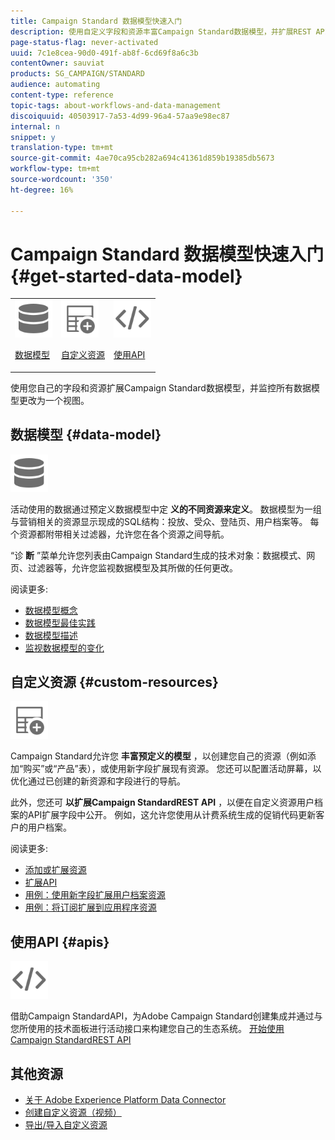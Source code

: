 ```yaml
---
title: Campaign Standard 数据模型快速入门
description: 使用自定义字段和资源丰富Campaign Standard数据模型，并扩展REST API以公开扩展字段。
page-status-flag: never-activated
uuid: 7c1e8cea-90d0-491f-ab8f-6cd69f8a6c3b
contentOwner: sauviat
products: SG_CAMPAIGN/STANDARD
audience: automating
content-type: reference
topic-tags: about-workflows-and-data-management
discoiquuid: 40503917-7a53-4d99-96a4-57aa9e98ec87
internal: n
snippet: y
translation-type: tm+mt
source-git-commit: 4ae70ca95cb282a694c41361d859b19385db5673
workflow-type: tm+mt
source-wordcount: '350'
ht-degree: 16%

---
```



# Campaign Standard 数据模型快速入门 {#get-started-data-model}

<table>
<tr>
<td><img src="assets/do-not-localize/icon_datamodel.svg" width="60px"><p><a href="#data-model">数据模型</a></p></td>
<td><img src="assets/do-not-localize/icon_custom.svg" width="60px"><p><a href="#custom-resources">自定义资源</a></p></td><td><img src="assets/do-not-localize/icon_api.svg" width="60px"><p><a href="#custom-resources">使用API</a></p></td></tr>
</table>

使用您自己的字段和资源扩展Campaign Standard数据模型，并监控所有数据模型更改为一个视图。

## 数据模型 {#data-model}

<img src="assets/do-not-localize/icon_datamodel.svg" width="60px">

活动使用的数据通过预定义数据模型中定 **义的不同资源来定义**。 数据模型为一组与营销相关的资源显示现成的SQL结构：投放、受众、登陆页、用户档案等。 每个资源都附带相关过滤器，允许您在各个资源之间导航。

“诊 **断** ”菜单允许您列表由Campaign Standard生成的技术对象：数据模式、网页、过滤器等，允许您监视数据模型及其所做的任何更改。

阅读更多:

* [数据模型概念](../../developing/using/data-model-concepts.md)
* [数据模型最佳实践](../../developing/using/data-model-best-practices.md)
* [数据模型描述](../../developing/using/datamodel-introduction.md)
* [监视数据模型的变化](../../developing/using/monitoring-data-model-changes.md)

## 自定义资源 {#custom-resources}

<img src="assets/do-not-localize/icon_custom.svg" width="60px">

Campaign Standard允许您 **丰富预定义的模型** ，以创建您自己的资源（例如添加“购买”或“产品”表），或使用新字段扩展现有资源。 您还可以配置活动屏幕，以优化通过已创建的新资源和字段进行的导航。

此外，您还可 **以扩展Campaign StandardREST API** ，以便在自定义资源用户档案的API扩展字段中公开。 例如，这允许您使用从计费系统生成的促销代码更新客户的用户档案。

阅读更多:

* [添加或扩展资源](../../developing/using/key-steps-to-add-a-resource.md)
* [扩展API](../../developing/using/about-extending-the-api.md)
* [用例：使用新字段扩展用户档案资源](../../developing/using/extending-the-profile-resource-with-a-new-field.md)
* [用例：将订阅扩展到应用程序资源](../../developing/using/extending-the-subscriptions-to-an-application-resource.md)

## 使用API {#apis}

<img src="assets/do-not-localize/icon_api.svg" width="60px">

借助Campaign StandardAPI，为Adobe Campaign Standard创建集成并通过与您所使用的技术面板进行活动接口来构建您自己的生态系统。 [开始使用Campaign StandardREST API](../../api/using/get-started-apis.md)

## 其他资源

* [关于 Adobe Experience Platform Data Connector](../../developing/using/aep-about-data-connector.md)
* [创建自定义资源（视频）](https://docs.adobe.com/content/help/en/campaign-standard-learn/tutorials/developing/custom-resources-develop/creating-custom-resources.html)
* [导出/导入自定义资源](https://helpx.adobe.com/campaign/kb/acs-get-started-with-cusres.html)
